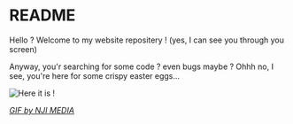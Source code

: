 # README
Hello ? Welcome to my website repositery ! (yes, I can see you through you screen)

Anyway, you'r searching for some code ? even bugs maybe ? Ohhh no, I see, you're here for some crispy easter eggs... 

![Here it is !](https://cdn.dribbble.com/users/1049995/screenshots/4489995/media/7066c6ebe504e3cc375a7ede68e9a6f3.gif)

[*GIF by NJI MEDIA*](https://dribbble.com/shots/4489995-Mr-Bunbun)
